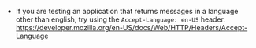 - If you are testing an application that returns messages in a language other than english, try using the `Accept-Language: en-US` header. 
	https://developer.mozilla.org/en-US/docs/Web/HTTP/Headers/Accept-Language